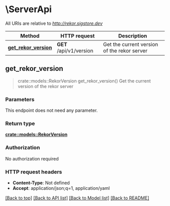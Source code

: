 # \ServerApi

All URIs are relative to *http://rekor.sigstore.dev*

Method | HTTP request | Description
------------- | ------------- | -------------
[**get_rekor_version**](ServerApi.md#get_rekor_version) | **GET** /api/v1/version | Get the current version of the rekor server



## get_rekor_version

> crate::models::RekorVersion get_rekor_version()
Get the current version of the rekor server

### Parameters

This endpoint does not need any parameter.

### Return type

[**crate::models::RekorVersion**](RekorVersion.md)

### Authorization

No authorization required

### HTTP request headers

- **Content-Type**: Not defined
- **Accept**: application/json;q=1, application/yaml

[[Back to top]](#) [[Back to API list]](../README.md#documentation-for-api-endpoints) [[Back to Model list]](../README.md#documentation-for-models) [[Back to README]](../README.md)

